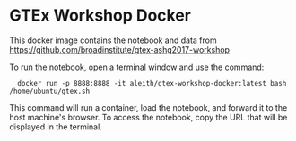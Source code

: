 # GTEx Workshop Docker

This docker image contains the notebook and data from https://github.com/broadinstitute/gtex-ashg2017-workshop

To run the notebook, open a terminal window and use the command:

```
  docker run -p 8888:8888 -it aleith/gtex-workshop-docker:latest bash /home/ubuntu/gtex.sh
```

This command will run a container, load the notebook, and forward it to the host machine's browser.  To access the notebook, copy the URL that will be displayed in the terminal.
